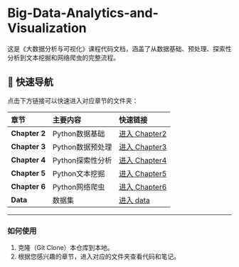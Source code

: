 # Big-Data-Analytics-and-Visualization

这是《大数据分析与可视化》课程代码文档，涵盖了从数据基础、预处理、探索性分析到文本挖掘和网络爬虫的完整流程。

## 🚀 快速导航

点击下方链接可以快速进入对应章节的文件夹：

| 章节 | 主要内容 | 快速链接 |
| :--- | :--- | :--- |
| **Chapter 2** | Python数据基础 | [进入 Chapter2](./Chapter2%20Python数据基础) |
| **Chapter 3** | Python数据预处理 | [进入 Chapter3](./Chapter3%20Python数据预处理) |
| **Chapter 4** | Python探索性分析 | [进入 Chapter4](./Chapter4%20Python探索性分析) |
| **Chapter 5** | Python文本挖掘 | [进入 Chapter5](./Chapter5%20Python文本挖掘) |
| **Chapter 6** | Python网络爬虫 | [进入 Chapter6](./Chapter6%20Python网络爬虫) |
| **Data** | 数据集 | [进入 data](./data) |

---

### 如何使用

1.  克隆（Git Clone）本仓库到本地。
2.  根据您感兴趣的章节，进入对应的文件夹查看代码和笔记。









